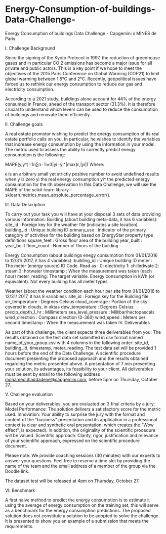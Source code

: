# Energy-Consumption-of-buildings-Data-Challenge-
Energy Consumption of buildings Data Challenge - Capgemini x MINES de Paris

I. Challenge Background

Since the signing of the Kyoto Protocol in 1997, the reduction of greenhouse gases and in particular CO 2  emissions has become a major issue for all private and public actors. This is a key point if we hope to meet the objectives of the 2015 Paris Conference on Global Warming (COP21) to limit global warming between 1.5°C and 2°C.
Recently, geopolitical issues have forced us to rethink our energy consumption to reduce our gas and electricity consumption.

According to a 2021 study, buildings alone account for 44% of the energy consumed in France, ahead of the transport sector (31.3%). It is therefore crucial to understand which levers can be used to reduce the consumption of buildings and renovate them efficiently.

II. Challenge goals

A real estate promotor wishing to predict the energy consumption of its real estate portfolio calls on you. In particular, he wishes to identify the variables that increase energy consumption by using the information in your model.
The metric used to assess the ability to correctly predict energy consumption is the following:


MAPE(y,y^)=1n∑n−1i=0|yi−yi^|max(ϵ,|yi|) 
Where:

ϵ  is an arbitrary small yet strictly positive number to avoid undefined results when y is zero
yi  the real energy consumption
yi^  the predicted energy consumption for the ith observation
In this Data Challenge, we will use the MAPE of the scikit-learn library - sklearn.metrics.mean_absolute_percentage_error().

III. Data Description

To carry out your task you will have at your disposal 3 sets of data providing various information:
Building (about building meta-data, it has 6 variables):
site_id : Foreign key for the weather file (indicates a site location)
building_id : Unique building ID
primary_use : Indicator of the primary category of activities for the building based on EnergyStar property type definitions
square_feet : Gross floor area of the building
year_built : year_built
floor_count : Number of floors of the building

Energy Consumption (about buildings enegy consumption from 01/01/2016 to 12/31/ 2017, it has 4 variables):
building_id : Unique building ID
meter : The meter (energy source) ID Code. Read as :
0: electricity
1: chilledwate
2: steam
3: hotwater
timestamp : When the measurement was taken (each hour)
meter_reading: The target variable. Energy consumption in kWh (or equivalent). Not every building has all meter types

Weather (about the weather condition each hour per site from 01/01/2016 to 12/31/ 2017, it has 8 variables):
site_id : Foreign key for the Building file
air_temperature : Degrees Celsius
cloud_coverage : Portion of the sky covered in clouds, in oktas
dew_temperature : Degrees Celsius
precip_depth_1_hr : Millimeters
sea_level_pressure : Millibar/hectopascals
wind_direction : Compass direction (0-360)
wind_speed : Meters per second
timestamp : When the measurement was taken
IV. Deliverables

As part of this challenge, the client expects three deliverables from you:
The results obtained on the test data set submitted in csv format named name_of_your_group.csv with 4 columns in the following order: site_id, building_id, timestamp, meter_reading. The test data set will be provided 1 hours before the end of the Data Challenge.
A scientific procedure document presenting the proposed approach and the results obtained regarding the metric presented above.
A presentation of 7 min presenting your solution, its advantages, its feasibility to your client.
All deliverables must be sent by email to the following address mohamed.ihaddadene@capgemini.com, before 5pm on Thursday, October 27.

V. Challenge evaluation

Based on your deliverables, you are evaluated on 3 final criteria by a jury:
Model Performance: The solution delivers a satisfactory score for the metric used.
Innovation: Your ability to surprise the jury with the format and content of the "business" presentation and its application in a professional context (a clear and synthetic oral presentation, which creates the "Wow effect", is expected). In addition, the originality of the scientific procedure will be valued.
Scientific approach: Clarity, rigor, justification and relevance of your scientific approach, expressed on the scientific procedure document.

Please note:
We provide coaching sessions (30 minutes) with our experts to answer your questions. Feel free to reserve a time slot by providing the name of the team and the email address of a member of the group via the Doodle link.

The dataset test will be released at 4pm on Thursday, October 27.

VI. Benchmark

A first naive method to predict the energy consumption is to estimate it using the average of energy consumption on the training set, this will serve as a benchmark for the energy consumption predictions.
The proposed solution does not constitute a solution to be adopted to solve the challenge. It is presented to show you an example of a submission that meets the requirements.

